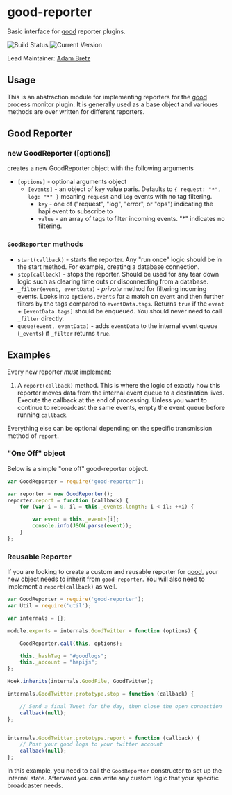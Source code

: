 # good-reporter

Basic interface for [good](https://github.com/hapijs/good) reporter plugins.

![Build Status](https://travis-ci.org/hapijs/good-reporter.svg?branch=master) ![Current Version](https://img.shields.io/npm/v/good-reporter.svg)

Lead Maintainer: [Adam Bretz](https://github.com/arb)

## Usage

This is an abstraction module for implementing reporters for the [good](https://github.com/hapijs/good) process monitor plugin. It is generally used as a base object and varioues methods are over written for different reporters.

## Good Reporter
### new GoodReporter ([options])

creates a new GoodReporter object with the following arguments
- `[options]` - optional arguments object
	- `[events]` - an object of key value paris. Defaults to `{ request: "*", log: "*" }` meaning `request` and `log` events with no tag filtering.
		- `key` - one of ("request", "log", "error", or "ops") indicating the hapi event to subscribe to
		- `value` - an array of tags to filter incoming events. "*" indicates no filtering.

### `GoodReporter` methods
- `start(callback)` - starts the reporter. Any "run once" logic should be in the start method. For example, creating a database connection.
- `stop(callback)` - stops the reporter. Should be used for any tear down logic such as clearing time outs or disconnecting from a database.
- `_filter(event, eventData)` - _private_ method for filtering incoming events. Looks into `options.events` for a match on `event` and then further filters by the tags compared to `eventData.tags`. Returns `true` if the `event` + `[eventData.tags]` should be enqueued. You should never need to call `_filter` directly.
- `queue(event, eventData)` - adds `eventData` to the internal event queue (`_events`) if `_filter` returns `true`.

## Examples

Every new reporter *must* implement:

1. A `report(callback)` method. This is where the logic of exactly how this reporter moves data from the internal event queue to a destination lives. Execute the callback at the end of processing. Unless you want to continue to rebroadcast the same events, empty the event queue before running `callback`.

Everything else can be optional depending on the specific transmission method of `report`.

### "One Off" object

Below is a simple "one off" good-reporter object.

```javascript
var GoodReporter = require('good-reporter');

var reporter = new GoodReporter();
reporter.report = function (callback) {
	for (var i = 0, il = this._events.length; i < il; ++i) {

 		var event = this._events[i];
		console.info(JSON.parse(event));
	}
};
```

### Reusable Reporter

If you are looking to create a custom and reusable reporter for [good](https://github.com/hapijs/good), your new object needs to inherit from `good-reporter`. You will also need to implement a `report(callback)` as well.

```javascript
var GoodReporter = require('good-reporter');
var Util = require('util');

var internals = {};

module.exports = internals.GoodTwitter = function (options) {

	GoodReporter.call(this, options);

	this._hashTag = "#goodlogs";
	this._account = "hapijs";
};

Hoek.inherits(internals.GoodFile, GoodTwitter);

internals.GoodTwitter.prototype.stop = function (callback) {

	// Send a final Tweet for the day, then close the open connection
	callback(null);
};


internals.GoodTwitter.prototype.report = function (callback) {
	// Post your good logs to your twitter account
	callback(null);
};
```

In this example, you need to call the `GoodReporter` constructor to set up the internal state. Afterward you can write any custom logic that your specific broadcaster needs.
